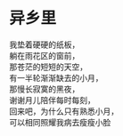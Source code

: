# 异乡里
我垫着硬硬的纸板，  
躺在雨花区的窗前，  
那苍茫的短短的天空，  
有一半轮渐渐缺去的小月，  
那慢长寂寞的黑夜，  
谢谢月儿陪伴每时每刻，  
回来吧，为什么只有熟悉小月，  
可以相同照耀我病去瘦瘦小脸  


